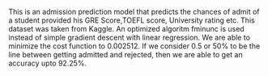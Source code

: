 This is an admission prediction model that predicts the chances of admit of a student provided his GRE Score,TOEFL score, University rating etc. This dataset was taken from Kaggle. An optimized algoritm fminunc is used instead of simple gradient descent with linear regression. We are able to minimize the cost function to 0.002512. If we consider 0.5 or 50% to be the line between getting admitted and rejected, then we are able to get an accuracy upto 92.25%.
